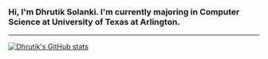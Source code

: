 ### Hi, I'm Dhrutik Solanki. I'm currently majoring in Computer Science at University of Texas at Arlington.
---
[![Dhrutik's GitHub stats](https://github-readme-stats.vercel.app/api?username=DhrutikS257)](https://github.com/DhrutikS257/github-readme-stats)
